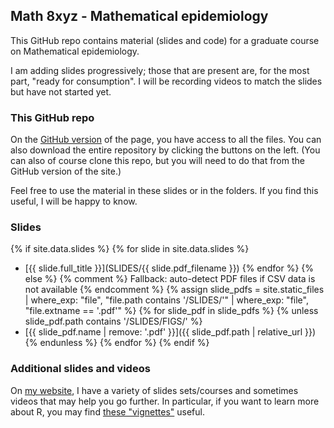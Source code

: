 ## Math 8xyz - Mathematical epidemiology

This GitHub repo contains material (slides and code) for a graduate course on Mathematical epidemiology.

I am adding slides progressively; those that are present are, for the most part, "ready for consumption".
I will be recording videos to match the slides but have not started yet.

### This GitHub repo

On the [GitHub version](https://github.com/julien-arino/math-8xyz-math-epi/) of the page, you have access to all the files. You can also download the entire repository by clicking the buttons on the left. (You can also of course clone this repo, but you will need to do that from the GitHub version of the site.)

Feel free to use the material in these slides or in the folders. If you find this useful, I will be happy to know.

### Slides

{% if site.data.slides %}
  {% for slide in site.data.slides %}
- [{{ slide.full_title }}](SLIDES/{{ slide.pdf_filename }})
  {% endfor %}
{% else %}
  {% comment %} Fallback: auto-detect PDF files if CSV data is not available {% endcomment %}
  {% assign slide_pdfs = site.static_files 
    | where_exp: "file", "file.path contains '/SLIDES/'" 
    | where_exp: "file", "file.extname == '.pdf'" 
  %}
  {% for slide_pdf in slide_pdfs %}
    {% unless slide_pdf.path contains '/SLIDES/FIGS/' %}
- [{{ slide_pdf.name | remove: '.pdf' }}]({{ slide_pdf.path | relative_url }})
    {% endunless %}
  {% endfor %}
{% endif %}

### Additional slides and videos

On [my website](https://julien-arino.github.io/teaching/), I have a variety of slides sets/courses and sometimes videos that may help you go further. In particular, if you want to learn more about R, you may find [these "vignettes"](https://julien-arino.github.io/R-for-modellers/) useful.
